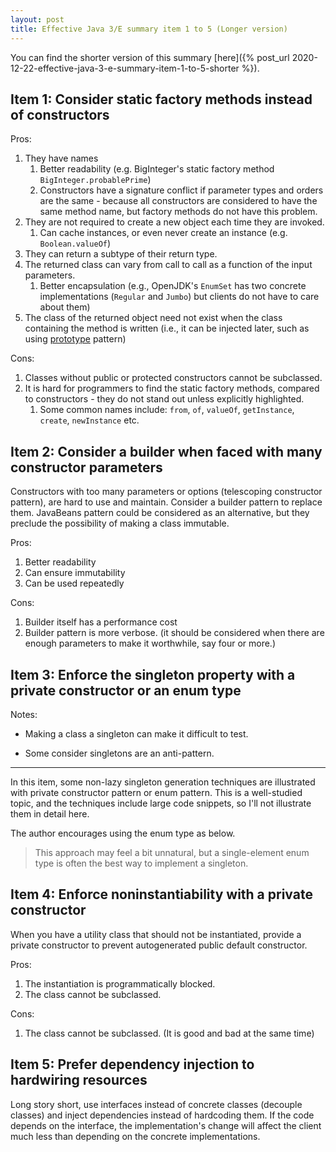 ```yaml
---
layout: post
title: Effective Java 3/E summary item 1 to 5 (Longer version)
---
```

You can find the shorter version of this summary [here]({% post_url 2020-12-22-effective-java-3-e-summary-item-1-to-5-shorter %}).

## Item 1: Consider static factory methods instead of constructors

Pros:

1. They have names
   1. Better readability (e.g. BigInteger's static factory method `BigInteger.probablePrime`)
   2. Constructors have a signature conflict if parameter types and orders are the same - because all constructors are considered to have the same method name, but factory methods do not have this problem.
2. They are not required to create a new object each time they are invoked.
   1. Can cache instances, or even never create an instance (e.g. `Boolean.valueOf`)
3. They can return a subtype of their return type.
4. The returned class can vary from call to call as a function of the input parameters.
   1. Better encapsulation (e.g., OpenJDK's `EnumSet` has two concrete implementations (`Regular` and `Jumbo`) but clients do not have to care about them)
5. The class of the returned object need not exist when the class containing the method is written (i.e., it can be injected later, such as using [prototype](https://en.wikipedia.org/wiki/Prototype_pattern) pattern)

Cons:

1. Classes without public or protected constructors cannot be subclassed.
2. It is hard for programmers to find the static factory methods, compared to constructors - they do not stand out unless explicitly highlighted.
   1. Some common names include: `from`, `of`, `valueOf`, `getInstance`, `create`, `newInstance` etc.

## Item 2: Consider a builder when faced with many constructor parameters

Constructors with too many parameters or options (telescoping constructor pattern), are hard to use and maintain. Consider a builder pattern to replace them. JavaBeans pattern could be considered as an alternative, but they preclude the possibility of making a class immutable. 

Pros:

1. Better readability
2. Can ensure immutability
3. Can be used repeatedly

Cons:

1. Builder itself has a performance cost
2. Builder pattern is more verbose. (it should be considered when there are enough parameters to make it worthwhile, say four or more.)

## Item 3: Enforce the singleton property with a private constructor or an enum type

Notes:

* Making a class a singleton can make it difficult to test.

* Some consider singletons are an anti-pattern.

_____

In this item, some non-lazy singleton generation techniques are illustrated with private constructor pattern or enum pattern. This is a well-studied topic, and the techniques include large code snippets, so I'll not illustrate them in detail here.

The author encourages using the enum type as below.

>This approach may feel a bit unnatural, but a single-element enum type is often the best way to implement a singleton.

## Item 4: Enforce noninstantiability with a private constructor

When you have a utility class that should not be instantiated, provide a private constructor to prevent autogenerated public default constructor.

Pros:

1. The instantiation is programmatically blocked.
2. The class cannot be subclassed.

Cons:

1. The class cannot be subclassed. (It is good and bad at the same time)

## Item 5: Prefer dependency injection to hardwiring resources

Long story short, use interfaces instead of concrete classes (decouple classes) and inject dependencies instead of hardcoding them. If the code depends on the interface, the implementation's change will affect the client much less than depending on the concrete implementations.
